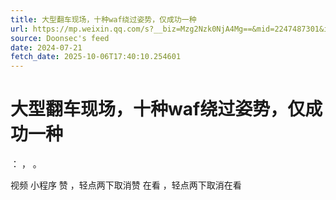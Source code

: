 ```yaml
---
title: 大型翻车现场，十种waf绕过姿势，仅成功一种
url: https://mp.weixin.qq.com/s?__biz=Mzg2Nzk0NjA4Mg==&mid=2247487301&idx=1&sn=8a8d4cf3f1774112cb2eb1ec92e357b4
source: Doonsec's feed
date: 2024-07-21
fetch_date: 2025-10-06T17:40:10.254601
---
```


# 大型翻车现场，十种waf绕过姿势，仅成功一种

：
，
。

视频
小程序
赞
，轻点两下取消赞
在看
，轻点两下取消在看